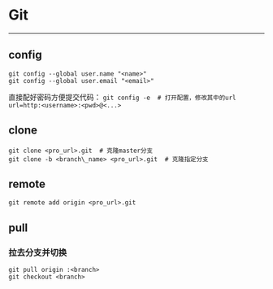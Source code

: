 # Git
---
## config
```
git config --global user.name "<name>"
git config --global user.email "<email>"
```
直接配好密码方便提交代码：
`git config -e  # 打开配置，修改其中的url`
`url=http:<username>:<pwd>@<...>`

## clone
```
git clone <pro_url>.git  # 克隆master分支
git clone -b <branch\_name> <pro_url>.git  # 克隆指定分支
```
## remote
`git remote add origin <pro_url>.git`

## pull
### 拉去分支并切换
```
git pull origin :<branch>
git checkout <branch>
```




